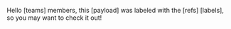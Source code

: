 Hello [teams] members, this [payload] was labeled with the [refs] [labels], so you may want to check it out!